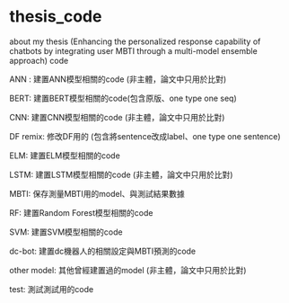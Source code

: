 # thesis_code
about my thesis (Enhancing the personalized response capability of chatbots by integrating user MBTI through a multi-model ensemble approach) code

ANN : 建置ANN模型相關的code (非主體，論文中只用於比對)

BERT: 建置BERT模型相關的code(包含原版、one type one seq)

CNN: 建置CNN模型相關的code (非主體，論文中只用於比對)

DF remix: 修改DF用的 (包含將sentence改成label、one type one sentence)

ELM: 建置ELM模型相關的code 

LSTM: 建置LSTM模型相關的code (非主體，論文中只用於比對)

MBTI: 保存測量MBTI用的model、與測試結果數據

RF: 建置Random Forest模型相關的code 

SVM: 建置SVM模型相關的code

dc-bot: 建置dc機器人的相關設定與MBTI預測的code

other model: 其他曾經建置過的model (非主體，論文中只用於比對)

test: 測試測試用的code
